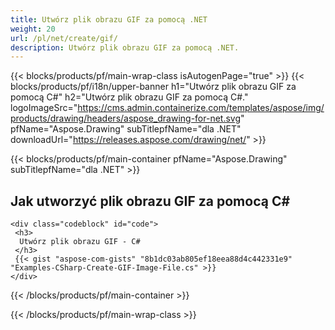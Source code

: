 ```yaml
---
title: Utwórz plik obrazu GIF za pomocą .NET
weight: 20
url: /pl/net/create/gif/
description: Utwórz plik obrazu GIF za pomocą .NET.
---
```


{{< blocks/products/pf/main-wrap-class isAutogenPage="true" >}}
{{< blocks/products/pf/i18n/upper-banner h1="Utwórz plik obrazu GIF za pomocą C#" h2="Utwórz plik obrazu GIF za pomocą C#." logoImageSrc="https://cms.admin.containerize.com/templates/aspose/img/products/drawing/headers/aspose_drawing-for-net.svg" pfName="Aspose.Drawing" subTitlepfName="dla .NET" downloadUrl="https://releases.aspose.com/drawing/net/" >}}

{{< blocks/products/pf/main-container pfName="Aspose.Drawing" subTitlepfName="dla .NET" >}}

<h2>Jak utworzyć plik obrazu GIF za pomocą C#</h2>

    <div class="codeblock" id="code">
     <h3>
      Utwórz plik obrazu GIF - C#
     </h3>
     {{< gist "aspose-com-gists" "8b1dc03ab805ef18eea88d4c442331e9" "Examples-CSharp-Create-GIF-Image-File.cs" >}}
    </div>

{{< /blocks/products/pf/main-container >}}


{{< /blocks/products/pf/main-wrap-class >}}
